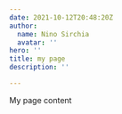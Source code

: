 ```yaml
---
date: 2021-10-12T20:48:20Z
author:
  name: Nino Sirchia
  avatar: ''
hero: ''
title: my page
description: ''

---
```

My page content
